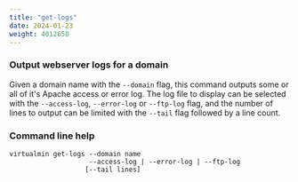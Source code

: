 ```yaml
---
title: "get-logs"
date: 2024-01-23
weight: 4012650
---
```


### Output webserver logs for a domain

Given a domain name with the `--domain` flag, this command outputs some or all of it's Apache access or error log. The log file to display can be selected with the `--access-log`, `--error-log` or `--ftp-log` flag, and the number of lines to output can be limited with the `--tail` flag followed by a line count.

### Command line help

```text
virtualmin get-logs --domain name
                    --access-log | --error-log | --ftp-log
                   [--tail lines]
```
